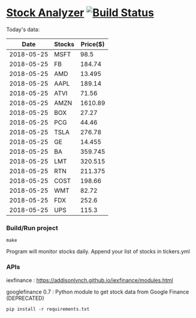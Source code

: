# [Stock Analyzer](https://ogoyal.github.io/StockAnalyzer/) [![Build Status](https://travis-ci.org/ogoyal/StockAnalyzer.svg?branch=master)](https://travis-ci.org/ogoyal/StockAnalyzer)

Today's data:

| Date| Stocks| Price($) | 
| --- | --- | ---  | 
| 2018-05-25| MSFT| 98.5 | 
| 2018-05-25| FB| 184.74 | 
| 2018-05-25| AMD| 13.495 | 
| 2018-05-25| AAPL| 189.14 | 
| 2018-05-25| ATVI| 71.56 | 
| 2018-05-25| AMZN| 1610.89 | 
| 2018-05-25| BOX| 27.27 | 
| 2018-05-25| PCG| 44.46 | 
| 2018-05-25| TSLA| 276.78 | 
| 2018-05-25| GE| 14.455 | 
| 2018-05-25| BA| 359.745 | 
| 2018-05-25| LMT| 320.515 | 
| 2018-05-25| RTN| 211.375 | 
| 2018-05-25| COST| 198.66 | 
| 2018-05-25| WMT| 82.72 | 
| 2018-05-25| FDX| 252.6 | 
| 2018-05-25| UPS| 115.3 | 

### Build/Run project

```
make
```

Program will monitor stocks daily. Append your list of stocks in tickers.yml

### APIs
iexfinance : https://addisonlynch.github.io/iexfinance/modules.html

googlefinance 0.7 : Python module to get stock data from Google Finance (DEPRECATED)

```
pip install -r requirements.txt
```
